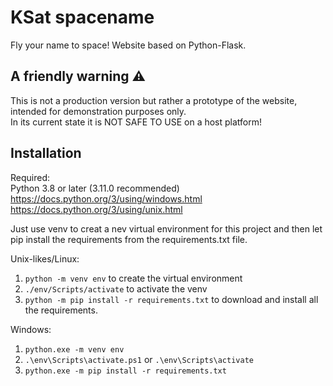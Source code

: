 # KSat spacename
Fly your name to space! Website based on Python-Flask.

## A friendly warning ⚠
This is not a production version but rather a prototype of the website, intended for demonstration purposes only. <br>
In its current state it is NOT SAFE TO USE on a host platform!

## Installation
Required: <br>
Python 3.8 or later (3.11.0 recommended) <br>
https://docs.python.org/3/using/windows.html <br>
https://docs.python.org/3/using/unix.html <br>

Just use venv to creat a nev virtual environment for this project and then let pip install the requirements from the requirements.txt file.

Unix-likes/Linux: <br>
1. ```python -m venv env``` to create the virtual environment <br>
2. ```./env/Scripts/activate``` to activate the venv <br>
3. ```python -m pip install -r requirements.txt``` to download and install all the requirements. <br>

Windows: <br>
1. ```python.exe -m venv env``` <br>
2. ```.\env\Scripts\activate.ps1``` or ```.\env\Scripts\activate``` <br>
3. ```python.exe -m pip install -r requirements.txt```
